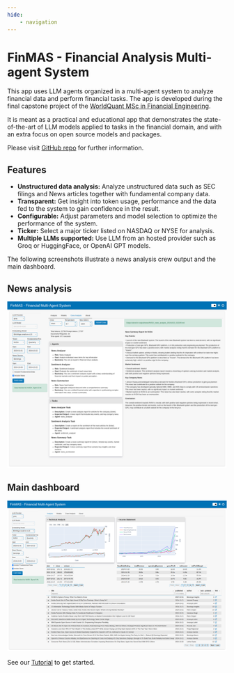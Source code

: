 ```yaml
---
hide:
    - navigation
---
```


# FinMAS - Financial Analysis Multi-agent System

This app uses LLM agents organized in a multi-agent system to analyze financial data
and perform financial tasks. The app is developed during the final capstone project of the
[WorldQuant MSc in Financial Engineering](https://www.wqu.edu/mscfe).

It is meant as a practical and educational app that demonstrates the state-of-the-art of LLM models applied
to tasks in the financial domain, and with an extra focus on open source models and packages.

Please visit [GitHub repo](https://github.com/KevorkSulahian/agentic-llm-for-better-results) for further information.

## Features

- **Unstructured data analysis:** Analyze unstructured data such as SEC filings and News articles together with fundamental company data.
- **Transparent:** Get insight into token usage, performance and the data fed to the system to gain confidence in the result.
- **Configurable:** Adjust parameters and model selection to optimize the performance of the system.
- **Ticker:** Select a major ticker listed on NASDAQ or NYSE for analysis.
- **Multiple LLMs supported:** Use LLM from an hosted provider such as Groq or HuggingFace, or OpenAI GPT models.

The following screenshots illustrate a news analysis crew output and the main dashboard.

## News analysis

![](assets/screenshots/finmas_news_analysis.png)

## Main dashboard

![](assets/screenshots/finmas_main_dashboard.png)

See our [Tutorial](tutorial/index.md) to get started.
